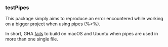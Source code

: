 ### testPipes

This package simply aims to reproduce an error encountered while working
on a bigger [project](https://github.com/informalr/informalr/)
when using pipes (%>%).

In short,
GHA [fails](https://github.com/informalr/informalr/actions/runs/442815899)
to build on macOS and Ubuntu when pipes are used in more than one single file.
